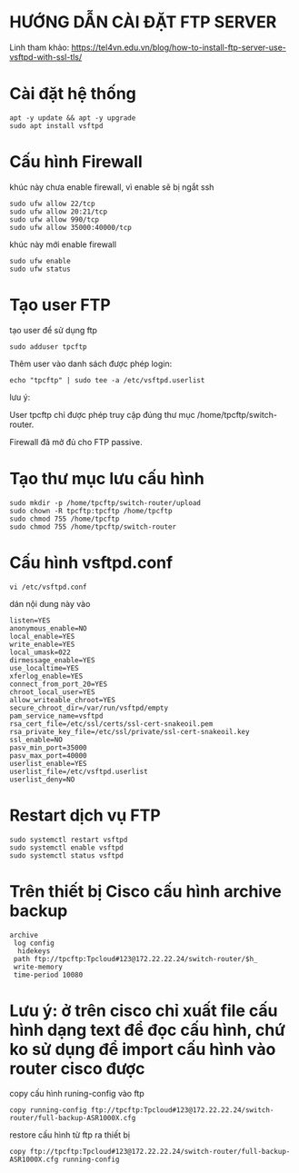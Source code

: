 # HƯỚNG DẪN CÀI ĐẶT FTP SERVER

Linh tham khảo: https://tel4vn.edu.vn/blog/how-to-install-ftp-server-use-vsftpd-with-ssl-tls/

# Cài đặt hệ thống

```
apt -y update && apt -y upgrade
sudo apt install vsftpd
```

# Cấu hình Firewall
khúc này chưa enable firewall, vì enable sẽ bị ngắt ssh

```
sudo ufw allow 22/tcp
sudo ufw allow 20:21/tcp
sudo ufw allow 990/tcp
sudo ufw allow 35000:40000/tcp
```
khúc này mới enable firewall

```
sudo ufw enable
sudo ufw status

```

# Tạo user FTP
tạo user để sử dụng ftp

```
sudo adduser tpcftp
```

Thêm user vào danh sách được phép login:

```
echo "tpcftp" | sudo tee -a /etc/vsftpd.userlist
```
lưu ý:

User tpcftp chỉ được phép truy cập đúng thư mục /home/tpcftp/switch-router.

Firewall đã mở đủ cho FTP passive.

# Tạo thư mục lưu cấu hình

```
sudo mkdir -p /home/tpcftp/switch-router/upload
sudo chown -R tpcftp:tpcftp /home/tpcftp
sudo chmod 755 /home/tpcftp
sudo chmod 755 /home/tpcftp/switch-router
```

# Cấu hình vsftpd.conf

```
vi /etc/vsftpd.conf
```
dán nội dung này vào

```
listen=YES
anonymous_enable=NO
local_enable=YES
write_enable=YES
local_umask=022
dirmessage_enable=YES
use_localtime=YES
xferlog_enable=YES
connect_from_port_20=YES
chroot_local_user=YES
allow_writeable_chroot=YES
secure_chroot_dir=/var/run/vsftpd/empty
pam_service_name=vsftpd
rsa_cert_file=/etc/ssl/certs/ssl-cert-snakeoil.pem
rsa_private_key_file=/etc/ssl/private/ssl-cert-snakeoil.key
ssl_enable=NO
pasv_min_port=35000
pasv_max_port=40000
userlist_enable=YES
userlist_file=/etc/vsftpd.userlist
userlist_deny=NO
```

# Restart dịch vụ FTP

```
sudo systemctl restart vsftpd
sudo systemctl enable vsftpd
sudo systemctl status vsftpd
```
# Trên thiết bị Cisco cấu hình archive backup

```
archive
 log config
  hidekeys
 path ftp://tpcftp:Tpcloud#123@172.22.22.24/switch-router/$h_
 write-memory
 time-period 10080
```

# Lưu ý: ở trên cisco chỉ xuất file cấu hình dạng text để đọc cấu hình, chứ ko sử dụng để import cấu hình vào router cisco được

copy cấu hình runing-config vào ftp

```
copy running-config ftp://tpcftp:Tpcloud#123@172.22.22.24/switch-router/full-backup-ASR1000X.cfg

```

restore cấu hình từ ftp ra thiết bị

```
copy ftp://tpcftp:Tpcloud#123@172.22.22.24/switch-router/full-backup-ASR1000X.cfg running-config
```




